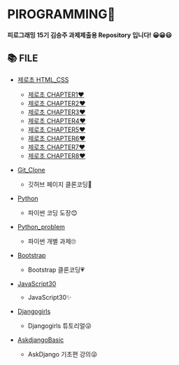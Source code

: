 # PIROGRAMMING🎉
 
#### 피로그래밍 15기 김승주 과제제출용 Repository 입니다! 😀😀😃  


## 📚 FILE
+ [제로초 HTML_CSS](https://github.com/piro15/KimSeungju/tree/master/%EC%A0%9C%EB%A1%9C%EC%B4%88%20HTML_CSS)  

  + [제로초 CHAPTER1❤](https://github.com/piro15/KimSeungju/tree/master/%EC%A0%9C%EB%A1%9C%EC%B4%88%20HTML_CSS/Chapter1) 
  + [제로초 CHAPTER2❤](https://github.com/piro15/KimSeungju/tree/master/%EC%A0%9C%EB%A1%9C%EC%B4%88%20HTML_CSS/Chapter2)
  + [제로초 CHAPTER3❤](https://github.com/piro15/KimSeungju/tree/master/%EC%A0%9C%EB%A1%9C%EC%B4%88%20HTML_CSS/Chapter3) 
  + [제로초 CHAPTER4❤](https://github.com/piro15/KimSeungju/tree/master/%EC%A0%9C%EB%A1%9C%EC%B4%88%20HTML_CSS/Chapter4) 
  + [제로초 CHAPTER5❤](https://github.com/piro15/KimSeungju/tree/master/%EC%A0%9C%EB%A1%9C%EC%B4%88%20HTML_CSS/Chapter5) 
  + [제로초 CHAPTER6❤](https://github.com/piro15/KimSeungju/tree/master/%EC%A0%9C%EB%A1%9C%EC%B4%88%20HTML_CSS/Chapter6) 
  + [제로초 CHAPTER7❤](https://github.com/piro15/KimSeungju/tree/master/%EC%A0%9C%EB%A1%9C%EC%B4%88%20HTML_CSS/Chapter7)
  + [제로초 CHAPTER8❤](https://github.com/piro15/KimSeungju/tree/master/%EC%A0%9C%EB%A1%9C%EC%B4%88%20HTML_CSS/Chapter8)  

+ [Git_Clone](https://github.com/piro15/KimSeungju/tree/master/Git_Clone)  

  + 깃허브 페이지 클론코딩🧡

+ [Python](https://github.com/piro15/KimSeungju/tree/master/Python) 
   + 파이썬 코딩 도장😊

+ [Python_problem](https://github.com/piro15/KimSeungju/tree/master/python_problem) 
   + 파이썬 개별 과제🙄

+ [Bootstrap](https://github.com/piro15/KimSeungju/tree/master/Bootstrap) 
   + Bootstrap 클론코딩💗
  
+ [JavaScript30](https://github.com/piro15/KimSeungju/tree/master/JavaScript30) 
   + JavaScript30✨

+ [Djangogirls](https://github.com/piro15/KimSeungju/tree/master/Djangogirls)  
   + Djangogirls 튜토리얼😜

+ [AskdjangoBasic](https://github.com/piro15/KimSeungju/tree/master/AskdjangoBasic)  
   + AskDjango 기초편 강의😜
